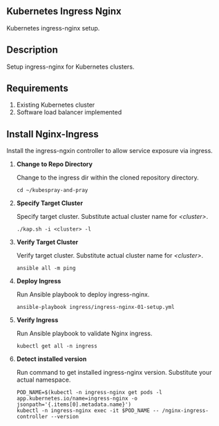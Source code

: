 ## Kubernetes Ingress Nginx ##

Kubernetes ingress-nginx setup.

## Description ##

Setup ingress-nginx for Kubernetes clusters.

## Requirements ##

1. Existing Kubernetes cluster 
2. Software load balancer implemented

## Install Nginx-Ingress ##

Install the ingress-ngxin controller to allow service exposure via ingress.  

1. __Change to Repo Directory__

    Change to the ingress dir within the cloned repository directory.  

   `cd ~/kubespray-and-pray`  

2. __Specify Target Cluster__

   Specify target cluster. Substitute actual cluster name for _\<cluster\>_. 

   `./kap.sh -i <cluster> -l`  

3. __Verify Target Cluster__

   Verify target cluster. Substitute actual cluster name for _\<cluster\>_. 

   `ansible all -m ping`

4. __Deploy Ingress__

    Run Ansible playbook to deploy ingress-nginx.

   `ansible-playbook ingress/ingress-nginx-01-setup.yml`  

5. __Verify Ingress__

    Run Ansible playbook to validate Nginx ingress.

   `kubectl get all -n ingress`  

6. __Detect installed version__

    Run command to get installed ingress-nginx version.  Substitute your actual namespace.

    ```
    POD_NAME=$(kubectl -n ingress-nginx get pods -l app.kubernetes.io/name=ingress-nginx -o jsonpath='{.items[0].metadata.name}')
	kubectl -n ingress-nginx exec -it $POD_NAME -- /nginx-ingress-controller --version
    ```
